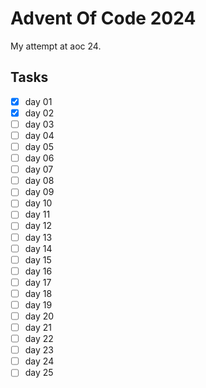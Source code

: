 # Advent Of Code 2024

My attempt at aoc 24.

## Tasks

- [x] day 01
- [x] day 02
- [ ] day 03
- [ ] day 04
- [ ] day 05
- [ ] day 06
- [ ] day 07
- [ ] day 08
- [ ] day 09
- [ ] day 10
- [ ] day 11
- [ ] day 12
- [ ] day 13
- [ ] day 14
- [ ] day 15
- [ ] day 16
- [ ] day 17
- [ ] day 18
- [ ] day 19
- [ ] day 20
- [ ] day 21
- [ ] day 22
- [ ] day 23
- [ ] day 24
- [ ] day 25
